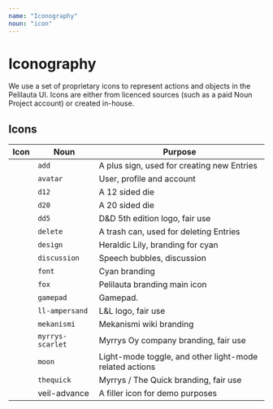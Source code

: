 ```yaml
---
name: "Iconography"
noun: "icon"
---
```

<section class="center">
  <cn-icon noun="mekanismi" xlarge style="color:var(--chroma-primary-20)"></cn-icon>
</section>

# Iconography

We use a set of proprietary icons to represent actions and objects in the Pelilauta UI. Icons are either
from licenced sources (such as a paid Noun Project account) or created in-house.

## Icons

| Icon | Noun | Purpose |
|------|------|---------|
| <cn-icon noun="add"></cn-icon> | `add` | A plus sign, used for creating new Entries |
| <cn-icon noun="avatar"></cn-icon> | `avatar` | User, profile and account |
| <cn-icon noun="d12"></cn-icon> | `d12` | A 12 sided die |
| <cn-icon noun="d20"></cn-icon> | `d20` | A 20 sided die |
| <cn-icon noun="dd5"></cn-icon> | `dd5` | D&D 5th edition logo, fair use |
| <cn-icon noun="delete"></cn-icon> | `delete` | A trash can, used for deleting Entries |
| <cn-icon noun="design"></cn-icon> | `design` | Heraldic Lily, branding for cyan |
| <cn-icon noun="discussion"></cn-icon> | `discussion` | Speech bubbles, discussion |
| <cn-icon noun="font"></cn-icon> | `font` | Cyan branding |
| <cn-icon noun="fox"></cn-icon> | `fox` | Pelilauta branding main icon |
| <cn-icon noun="gamepad"></cn-icon> | `gamepad` | Gamepad. |
| <cn-icon noun="ll-ampersand"></cn-icon> | `ll-ampersand` | L&L logo, fair use |
| <cn-icon noun="mekanismi"></cn-icon> | `mekanismi` | Mekanismi wiki branding  |
| <cn-icon noun="myrrys-scarlet"></cn-icon> | `myrrys-scarlet` | Myrrys Oy company branding, fair use |
| <cn-icon noun="moon"></cn-icon> | `moon` | Light-mode toggle, and other light-mode related actions |
| <cn-icon noun="thequick"></cn-icon> | `thequick` | Myrrys / The Quick branding, fair use |
| <cn-icon noun="veil-advance"></cn-icon> | veil-advance | A filler icon for demo purposes |
